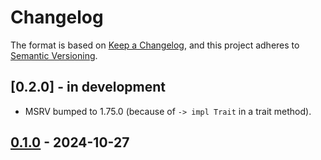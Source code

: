 # Changelog

The format is based on [Keep a Changelog](https://keepachangelog.com/en/1.0.0/),
and this project adheres to [Semantic Versioning](https://semver.org/spec/v2.0.0.html).

## [0.2.0] - in development

- MSRV bumped to 1.75.0 (because of `-> impl Trait` in a trait method).


## [0.1.0] - 2024-10-27


[0.1.0]: https://github.com/fjarri/serde-persistent-deserializer/releases/tag/v0.1.0
